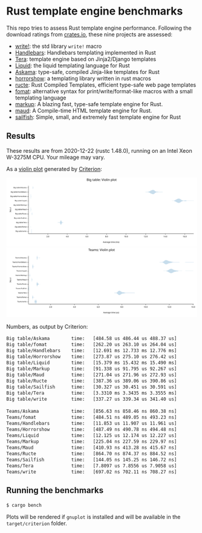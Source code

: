 # Rust template engine benchmarks

This repo tries to assess Rust template engine performance. Following the
download ratings from [crates.io][crates], these nine projects are assessed:

- [write!][write]: the std library `write!` macro
- [Handlebars][handlebars]: Handlebars templating implemented in Rust
- [Tera][tera]: template engine based on Jinja2/Django templates
- [Liquid][liquid]: the liquid templating language for Rust
- [Askama][askama]: type-safe, compiled Jinja-like templates for Rust
- [horrorshow][horrorshow]: a templating library written in rust macros
- [ructe][ructe]: Rust Compiled Templates, efficient type-safe web page templates
- [fomat][fomat]: alternative syntax for print/write/format-like macros with a small templating language
- [markup][markup]: A blazing fast, type-safe template engine for Rust.
- [maud][maud]: A Compile-time HTML template engine for Rust.
- [sailfish][sailfish]: Simple, small, and extremely fast template engine for Rust 

[crates]: https://crates.io/categories/template-engine
[write]: https://doc.rust-lang.org/std/macro.write.html
[handlebars]: https://github.com/sunng87/handlebars-rust
[tera]: https://github.com/Keats/tera
[liquid]: https://github.com/cobalt-org/liquid-rust
[askama]: https://github.com/djc/askama
[ructe]: https://github.com/kaj/ructe
[horrorshow]: https://github.com/Stebalien/horrorshow-rs
[fomat]: https://github.com/krdln/fomat-macros
[markup]: https://github.com/utkarshkukreti/markup.rs
[sailfish]: https://github.com/Kogia-sima/sailfish
[maud]: https://github.com/lambda-fairy/maud

## Results

These results are from 2020-12-22 (rustc 1.48.0), running on an Intel Xeon
W-3275M CPU. Your mileage may vary.

As a [violin plot] generated by [Criterion]:

![Big table violin plot](big-table.svg)
![Teams violin plot](teams.svg)

[violin plot]: https://en.wikipedia.org/wiki/Violin_plot
[Criterion]: https://japaric.github.io/criterion.rs/

Numbers, as output by Criterion:

```
Big table/Askama        time:   [484.58 us 486.44 us 488.37 us]
Big table/fomat         time:   [262.20 us 263.10 us 264.04 us]
Big table/Handlebars    time:   [12.691 ms 12.733 ms 12.776 ms]
Big table/Horrorshow    time:   [273.87 us 275.10 us 276.42 us]
Big table/Liquid        time:   [15.379 ms 15.432 ms 15.490 ms]
Big table/Markup        time:   [91.338 us 91.795 us 92.267 us]
Big table/Maud          time:   [271.04 us 271.96 us 272.93 us]
Big table/Ructe         time:   [387.36 us 389.06 us 390.86 us]
Big table/Sailfish      time:   [30.327 us 30.451 us 30.591 us]
Big table/Tera          time:   [3.3310 ms 3.3435 ms 3.3555 ms]
Big table/write         time:   [337.27 us 339.34 us 341.40 us]

Teams/Askama            time:   [856.63 ns 858.46 ns 860.38 ns]
Teams/fomat             time:   [484.51 ns 489.05 ns 493.23 ns]
Teams/Handlebars        time:   [11.853 us 11.907 us 11.961 us]
Teams/Horrorshow        time:   [487.49 ns 490.78 ns 494.48 ns]
Teams/Liquid            time:   [12.125 us 12.174 us 12.227 us]
Teams/Markup            time:   [225.04 ns 227.59 ns 229.97 ns]
Teams/Maud              time:   [410.93 ns 413.28 ns 415.67 ns]
Teams/Ructe             time:   [864.70 ns 874.37 ns 884.52 ns]
Teams/Sailfish          time:   [144.05 ns 145.25 ns 146.72 ns]
Teams/Tera              time:   [7.8097 us 7.8556 us 7.9058 us]
Teams/write             time:   [697.02 ns 702.11 ns 708.27 ns]
```

## Running the benchmarks

```bash
$ cargo bench
```

Plots will be rendered if `gnuplot` is installed and will be available in the
`target/criterion` folder.
